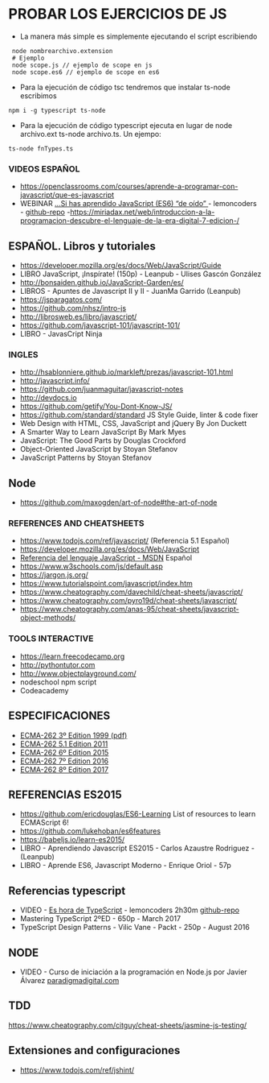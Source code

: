 
 

 # PROBAR LOS EJERCICIOS DE JS

 - La manera más simple es simplemente ejecutando el script escribiendo 
```
 node nombrearchivo.extension
 # Ejemplo
 node scope.js // ejemplo de scope en js
 node scope.es6 // ejemplo de scope en es6
```

- Para la ejecución de código tsc tendremos que instalar ts-node escribimos
```
npm i -g typescript ts-node
```
- Para la ejecución de código typescript ejecuta en lugar de node archivo.ext ts-node archivo.ts. 
Un ejempo:
```
ts-node fnTypes.ts
```


 ### VIDEOS ESPAÑOL

- <https://openclassrooms.com/courses/aprende-a-programar-con-javascript/que-es-javascript>
- WEBINAR […Si has aprendido JavaScript (ES6) “de oído” ](https://www.youtube.com/watch?v=ytpqRmkiAkQ) - lemoncoders - [github-repo](https://github.com/Lemoncode/webinar-es6)
-<https://miriadax.net/web/introduccion-a-la-programacion-descubre-el-lenguaje-de-la-era-digital-7-edicion-/>

## ESPAÑOL. Libros y tutoriales
- <https://developer.mozilla.org/es/docs/Web/JavaScript/Guide>
- LIBRO JavaScript, ¡Inspírate! (150p) - Leanpub - Ulises Gascón González
- <http://bonsaiden.github.io/JavaScript-Garden/es/>
- LIBROS - Apuntes de Javascript II y II - JuanMa Garrido (Leanpub)
- <https://jsparagatos.com/>
- <https://github.com/nhsz/intro-js>
- <http://librosweb.es/libro/javascript/>
- <https://github.com/javascript-101/javascript-101/>
- LIBRO - JavasCript Ninja

### INGLES
- <http://hsablonniere.github.io/markleft/prezas/javascript-101.html>
- <http://javascript.info/>
- <https://github.com/juanmaguitar/javascript-notes>
- <http://devdocs.io>
- <https://github.com/getify/You-Dont-Know-JS/>
- <https://github.com/standard/standard> JS Style Guide, linter & code fixer
- Web Design with HTML, CSS, JavaScript and jQuery By Jon Duckett
- A Smarter Way to Learn JavaScript By Mark Myes
- JavaScript: The Good Parts by Douglas Crockford
- Object-Oriented JavaScript by Stoyan Stefanov
- JavaScript Patterns by Stoyan Stefanov

## Node
- <https://github.com/maxogden/art-of-node#the-art-of-node>

### REFERENCES AND CHEATSHEETS
- <https://www.todojs.com/ref/javascript/> (Referencia 5.1 Español)
- <https://developer.mozilla.org/es/docs/Web/JavaScript>
- [Referencia del lenguaje JavaScript - MSDN](https://msdn.microsoft.com/es-es/library/d1et7k7c(v=vs.94).aspx) Español
- https://www.w3schools.com/js/default.asp
- <https://jargon.js.org/>
- <https://www.tutorialspoint.com/javascript/index.htm>
- https://www.cheatography.com/davechild/cheat-sheets/javascript/
- https://www.cheatography.com/pyro19d/cheat-sheets/javascript/
- https://www.cheatography.com/anas-95/cheat-sheets/javascript-object-methods/

### TOOLS INTERACTIVE
- <https://learn.freecodecamp.org>
- <http://pythontutor.com>
- <http://www.objectplayground.com/>
- nodeschool npm script
- Codeacademy


## ESPECIFICACIONES
- [ECMA-262 3º Edition 1999 (pdf)](https://www.ecma-international.org/publications/files/ECMA-ST-ARCH/ECMA-262,%203rd%20edition,%20December%201999.pdf)
- [ECMA-262 5.1 Edition 2011](https://www.ecma-international.org/ecma-262/5.1/)
- [ECMA-262 6º Edition 2015](https://www.ecma-international.org/ecma-262/6.0/)
- [ECMA-262 7º Edition 2016](https://www.ecma-international.org/ecma-262/7.0/)
- [ECMA-262 8º Edition 2017](https://www.ecma-international.org/ecma-262/8.0/)

 ## REFERENCIAS ES2015
- <https://github.com/ericdouglas/ES6-Learning> List of resources to learn ECMAScript 6! 
- https://github.com/lukehoban/es6features
- https://babeljs.io/learn-es2015/
- LIBRO - Aprendiendo Javascript ES2015 - Carlos Azaustre Rodriguez - (Leanpub)
- LIBRO - Aprende ES6, Javascript Moderno - Enrique Oriol - 57p
 
 ## Referencias typescript
- VIDEO - [Es hora de TypeScript](https://youtu.be/9fkklSQCCck) - lemoncoders 2h30m [github-repo](https://github.com/Lemoncode/webinar-typescript)
 - Mastering TypeScript 2ºED - 650p - March 2017
 - TypeScript Design Patterns - Vilic Vane - Packt - 250p - August 2016

 ## NODE

 * VIDEO - Curso de iniciación a la programación en Node.js por Javier Álvarez [paradigmadigital.com](https://www.paradigmadigital.com/dev/curso-iniciacion-la-programacion-node-js/) 

 ## TDD
 https://www.cheatography.com/citguy/cheat-sheets/jasmine-js-testing/

 ## Extensiones and configuraciones

 - <https://www.todojs.com/ref/jshint/>